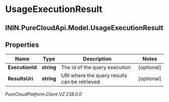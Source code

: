 # UsageExecutionResult

## ININ.PureCloudApi.Model.UsageExecutionResult

## Properties

|Name | Type | Description | Notes|
|------------ | ------------- | ------------- | -------------|
| **ExecutionId** | **string** | The id of the query execution | [optional] |
| **ResultsUri** | **string** | URI where the query results can be retrieved | [optional] |



_PureCloudPlatform.Client.V2 238.0.0_
